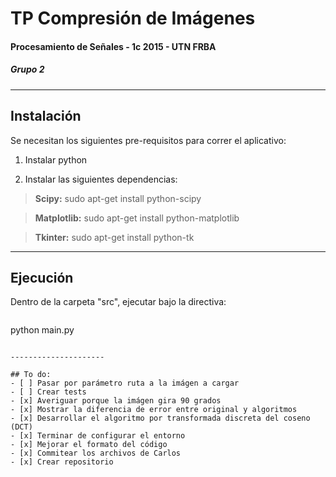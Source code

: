 # TP Compresión de Imágenes
#### Procesamiento de Señales - 1c 2015 - UTN FRBA
##### Grupo 2
---------------------

## Instalación

Se necesitan los siguientes pre-requisitos para correr el aplicativo:

1) Instalar python

2) Instalar las siguientes dependencias:
>**Scipy:**
>sudo apt-get install python-scipy

>**Matplotlib:**
>sudo apt-get install python-matplotlib

>**Tkinter:**
>sudo apt-get install python-tk

---------------------

## Ejecución

Dentro de la carpeta "src", ejecutar bajo la directiva:

>```bash
python main.py
```

---------------------

## To do:
- [ ] Pasar por parámetro ruta a la imágen a cargar
- [ ] Crear tests
- [x] Averiguar porque la imágen gira 90 grados
- [x] Mostrar la diferencia de error entre original y algoritmos
- [x] Desarrollar el algoritmo por transformada discreta del coseno (DCT)
- [x] Terminar de configurar el entorno
- [x] Mejorar el formato del código
- [x] Commitear los archivos de Carlos
- [x] Crear repositorio

